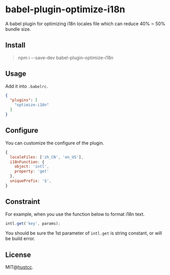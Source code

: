 # babel-plugin-optimize-i18n

A babel plugin for optimizing i18n locales file which can reduce 40% ~ 50% bundle size.



## Install


> npm i --save-dev babel-plugin-optimize-i18n



## Usage


Add it into `.babelrc`.

```json
{
  "plugins": [
    "optimize-i18n"
  ]
}
```



## Configure


You can customize the configure of the plugin.

```js
{
  localeFiles: ['zh_CN', 'en_US'],
  i18nFunction: {
    object: 'intl',
    property: 'get'
  },
  uniquePrefix: '$',
}
```




## Constraint


For example, when you use the function below to format i18n text.

```js
intl.get('key', params);
```

You should be sure the 1st parameter of `intl.get` is string constant, or will be build error.



## License

MIT@[hustcc](https://github.com/hustcc).
